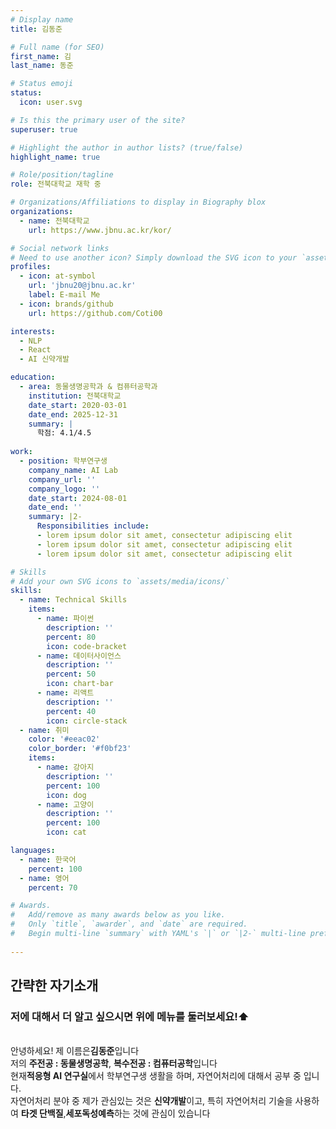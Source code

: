 ```yaml
---
# Display name
title: 김동준

# Full name (for SEO)
first_name: 김
last_name: 동준

# Status emoji
status:
  icon: user.svg

# Is this the primary user of the site?
superuser: true

# Highlight the author in author lists? (true/false)
highlight_name: true

# Role/position/tagline
role: 전북대학교 재학 중

# Organizations/Affiliations to display in Biography blox
organizations:
  - name: 전북대학교
    url: https://www.jbnu.ac.kr/kor/

# Social network links
# Need to use another icon? Simply download the SVG icon to your `assets/media/icons/` folder.
profiles:
  - icon: at-symbol
    url: 'jbnu20@jbnu.ac.kr'
    label: E-mail Me
  - icon: brands/github
    url: https://github.com/Coti00

interests:
  - NLP
  - React
  - AI 신약개발

education:
  - area: 동물생명공학과 & 컴퓨터공학과
    institution: 전북대학교
    date_start: 2020-03-01
    date_end: 2025-12-31
    summary: |
      학점: 4.1/4.5
      
work:
  - position: 학부연구생
    company_name: AI Lab
    company_url: ''
    company_logo: ''
    date_start: 2024-08-01
    date_end: ''
    summary: |2-
      Responsibilities include:
      - lorem ipsum dolor sit amet, consectetur adipiscing elit
      - lorem ipsum dolor sit amet, consectetur adipiscing elit
      - lorem ipsum dolor sit amet, consectetur adipiscing elit

# Skills
# Add your own SVG icons to `assets/media/icons/`
skills:
  - name: Technical Skills
    items:
      - name: 파이썬
        description: ''
        percent: 80
        icon: code-bracket
      - name: 데이터사이언스
        description: ''
        percent: 50
        icon: chart-bar
      - name: 리액트
        description: ''
        percent: 40
        icon: circle-stack
  - name: 취미
    color: '#eeac02'
    color_border: '#f0bf23'
    items:
      - name: 강아지
        description: ''
        percent: 100
        icon: dog
      - name: 고양이
        description: ''
        percent: 100
        icon: cat

languages:
  - name: 한국어
    percent: 100
  - name: 영어
    percent: 70

# Awards.
#   Add/remove as many awards below as you like.
#   Only `title`, `awarder`, and `date` are required.
#   Begin multi-line `summary` with YAML's `|` or `|2-` multi-line prefix and indent 2 spaces below.
 
---
```


## 간략한 자기소개
### 저에 대해서 더 알고 싶으시면 위에 메뉴를 둘러보세요!⬆️</br>
</br>
안녕하세요! 제 이름은<b>김동준</b>입니다  </br>
저의 <b>주전공 : 동물생명공학</b>, <b>복수전공 : 컴퓨터공학</b>입니다  </br>
현재<b>적응형 AI 연구실</b>에서 학부연구생 생활을 하며, 자연어처리에 대해서 공부 중 입니다.  </br>
자연어처리 분야 중 제가 관심있는 것은 <b>신약개발</b>이고, 특히 자연어처리 기술을 사용하여 <b>타겟 단백질</b>,<b>세포독성예측</b>하는 것에 관심이 있습니다</br>


